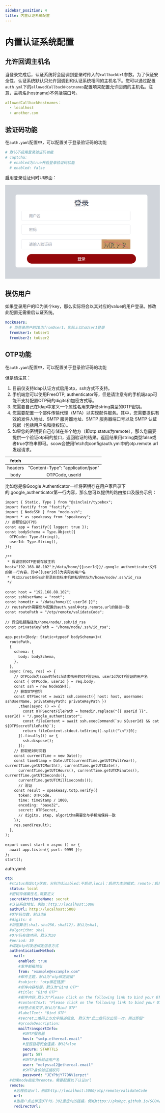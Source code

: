 ```yaml
---
sidebar_position: 4
title: 内置认证系统配置 
---
```


# 内置认证系统配置

## 允许回调主机名

当登录完成后，认证系统将会回调到登录时传入的`callbackUrl`参数。为了保证安全性，认证系统默认只允许回调到和认证系统相同的主机名下。您可以通过配置`auth.yml`下的`allowedCallbackHostnames`配置项来配置允许回调的主机名。注意，主机名(hostname)不包括端口号。

```yaml title="config/auth.yml"
allowedCallbackHostnames：
  - localhost
  - another.com
```

## 验证码功能

在`auth.yaml`配置中，可以配置关于登录验证码的功能
  
```yaml title="config/auth.yml"
# 默认不启用登录验证码功能
# captcha:
  # enabled为true开启登录验证码功能
  # enabled: false
```

启用登录验证码时UI界面：

![验证码登录UI](./%E9%AA%8C%E8%AF%81%E7%A0%81%E7%99%BB%E5%BD%95UI.png)

## 模仿用户

如果登录用户的ID为某个key，那么实际将会以其对应的value的用户登录。修改此配置无需重启认证系统。

```yaml title="config/auth.yml"
mockUsers:
  # 当登录用户的ID为fromUser1，实际上以toUser1登录
  fromUser1: toUser1
  fromUser2: toUser2
```


## OTP功能

在`auth.yaml`配置中，可以配置关于登录验证码的功能

但是请注意：

  1. 目前仅支持ldap认证方式启用otp，ssh方式不支持。
  2. 手机端您可以使用FreeOTP, authenticator等，但是请注意有的手机端app可能不支持配置OTP码的digits和加密方式等。
  3. 您需要自己在ldap中定义一个属性名用来存储string类型的OTP密钥。
  4. 您需要配置一个邮件传输代理（MTA）以实现邮件服务。其中，您需要提供有效的发件人地址、SMTP 服务器地址、SMTP 服务器端口号以及 SMTP 认证凭据（包括用户名和授权码）。
  5. 如果您的密钥要自己存储在某个地方（即otp.status为remote），那么您需要提供一个验证otp码的接口，返回验证的结果。返回结果用string类型false或者true字符串即可。scow会使用fetch向config/auth.yml中的otp.remote.url发起请求。

  | fetch| |
  |:----:|:---------------------------------: |
  |headers|"Content-Type": "application/json" |
  | body  | OTPCode, userId                   |

比如您是像Google Authenticator一样将密钥存在用户家目录下的.google_authenticator第一行内容，那么您可以提供的路由接口及服务示例：

```
import { Static, Type } from "@sinclair/typebox";
import fastify from "fastify";
import { NodeSSH } from "node-ssh";
import * as speakeasy from "speakeasy";
// 远程验证OTP码
const app = fastify({ logger: true });
const bodySchema = Type.Object({
  OTPCode: Type.String(),
  userId: Type.String(),
});

/**
 * 假设您的OTP密钥存放主机host="192.168.88.102"上/data/home/{{userId}}/.google_authenticator文件的第一行内容，其中{{userId}}为实际的用户名
 * 可以以root身份ssh登录到目标主机的私钥地址为/home/node/.ssh/id_rsa
 */

const host = "192.168.88.102";
const sshUserName = "root";
const homedir = "/data/home/{{ userId }}";
// routePath需要您与配置的auth.yaml中otp.remote.url的路径一致
const routePath = "/otp/remote/validateCode";

// 假设私钥路径为/home/node/.ssh/id_rsa
const privateKeyPath = "/home/node/.ssh/id_rsa";

app.post<{Body: Static<typeof bodySchema>}>(
  routePath,
  {
    schema: {
      body: bodySchema,
    },
  },
  async (req, res) => {
    // OTPCode为scow的fetch请求携带的OTP验证码，userId为OTP验证的用户名
    const { OTPCode, userId } = req.body;
    const ssh = new NodeSSH();
    // 获取OTP密钥
    const OTPSecret = await ssh.connect({ host: host, username: sshUserName, privateKeyPath: privateKeyPath })
      .then(async () => {
        const OTPSecretFilePath = homedir.replace("{{ userId }}", userId) + "/.google_authenticator";
        const fileContent = await ssh.execCommand(`su ${userId} && cat ${OTPSecretFilePath}`);
        return fileContent.stdout.toString().split("\n")[0];
      }).finally(() => {
        ssh.dispose();
      });
    // 获取绝对时间戳
    const currentTime = new Date();
    const timeStamp = Date.UTC(currentTime.getUTCFullYear(), currentTime.getUTCMonth(), currentTime.getUTCDate(),
      currentTime.getUTCHours(), currentTime.getUTCMinutes(), currentTime.getUTCSeconds(),
      currentTime.getUTCMilliseconds());
      // 验证
    const result = speakeasy.totp.verify({
      token: OTPCode,
      time: timeStamp / 1000,
      encoding: "base32",
      secret: OTPSecret,
      // digits, step, algorithm需要您与手机端保持一致
    });
    res.send(result);
  },
);

export const start = async () => {
  await app.listen({ port: 9999 });
};
start();

```

auth.yaml:
```yaml title="config/auth.yml"
otp:
  #status指定otp状态，分别为disabled:不启用,local：启用为本地模式，remote：启用为远程认证模式。默认为disabled
  status: local
  #密钥存储属性名,需要定义
  secretAttributeName: secret
  #认证系统地址，例如：http://localhost:5000
  authUrl: http://localhost:5000
  #OTP码位数，默认为6
  #digits: 6
  #加密算法(sha1，sha256，sha512)，默认为sha1,
  #algorithm: sha1
  #OTP码有效时间，默认为30
  #period: 30
  #绑定otp时发送绑定信息方式
  authenticationMethod:
    mail:
      enabled: true
      #发件邮箱地址
      from: "example@excample.com"
      #邮件主题，默认为"otp绑定链接"
      #subject: "otp绑定链接"
      #邮件内容标题，默认为"Bind OTP"
      #title: "Bind OTP"
      #邮件内容,默认为"Please click on the following link to bind your OTP:"
      #contentText: "Please click on the following link to bind your OTP:"
      #标签点击文字,默认为"Bind OTP"
      #labelText: "Bind OTP"
      #secret二维码上方文字描述信息, 默认为"此二维码仅出现一次，用过即毁"
      #qrcodeDescription:
      mailTransportInfo:
        #SMTP服务器
        host: "smtp.ethereal.email"
        #是否启用安全连接，默认false
        secure: STARTTLS
        port: 587
        #SMTP身份验证用户名
        user: "melyssa12@ethereal.email"
        #SMTP身份验证授权码
        password: "JEYPbjY77DNV1erpzt"
  #如果mode指定为remote，需要配置以下认证url
  remote:
    #远程验证url，例如http://localhost:5000/otp/remote/validateCode
    url: 
    #当用户点击绑定OTP时，302重定向的链接，例如https://pkuhpc.github.io/SCOW/
    redirectUrl: 


```


